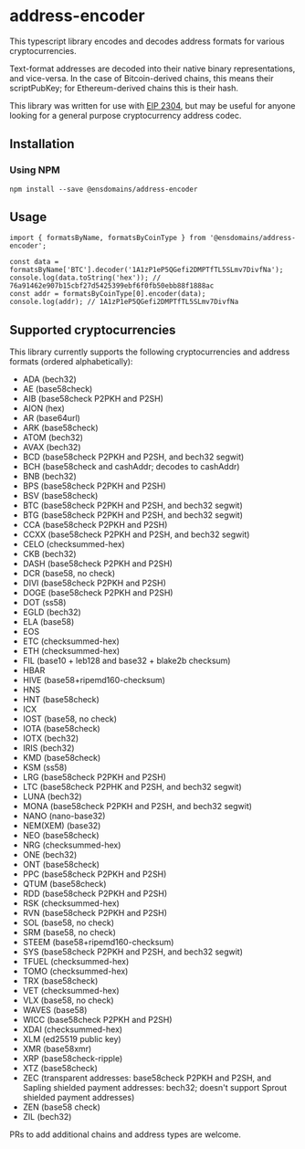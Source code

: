 # address-encoder
This typescript library encodes and decodes address formats for various cryptocurrencies.

Text-format addresses are decoded into their native binary representations, and vice-versa. In the case of Bitcoin-derived chains, this means their scriptPubKey; for Ethereum-derived chains this is their hash.

This library was written for use with [EIP 2304](https://eips.ethereum.org/EIPS/eip-2304), but may be useful for anyone looking for a general purpose cryptocurrency address codec.

## Installation

### Using NPM

```
npm install --save @ensdomains/address-encoder
```

## Usage

```
import { formatsByName, formatsByCoinType } from '@ensdomains/address-encoder';

const data = formatsByName['BTC'].decoder('1A1zP1eP5QGefi2DMPTfTL5SLmv7DivfNa');
console.log(data.toString('hex')); // 76a91462e907b15cbf27d5425399ebf6f0fb50ebb88f1888ac
const addr = formatsByCoinType[0].encoder(data);
console.log(addr); // 1A1zP1eP5QGefi2DMPTfTL5SLmv7DivfNa
```

## Supported cryptocurrencies

This library currently supports the following cryptocurrencies and address formats (ordered alphabetically):

 - ADA (bech32)
 - AE (base58check)
 - AIB (base58check P2PKH and P2SH)
 - AION (hex)
 - AR (base64url)
 - ARK (base58check)
 - ATOM (bech32)
 - AVAX (bech32)
 - BCD (base58check P2PKH and P2SH, and bech32 segwit)
 - BCH (base58check and cashAddr; decodes to cashAddr)
 - BNB (bech32)
 - BPS (base58check P2PKH and P2SH)
 - BSV (base58check)
 - BTC (base58check P2PKH and P2SH, and bech32 segwit)
 - BTG (base58check P2PKH and P2SH, and bech32 segwit)
 - CCA (base58check P2PKH and P2SH)
 - CCXX (base58check P2PKH and P2SH, and bech32 segwit)
 - CELO (checksummed-hex)
 - CKB (bech32)
 - DASH (base58check P2PKH and P2SH)
 - DCR (base58, no check)
 - DIVI (base58check P2PKH and P2SH)
 - DOGE (base58check P2PKH and P2SH)
 - DOT (ss58)
 - EGLD (bech32)
 - ELA (base58)
 - EOS
 - ETC (checksummed-hex)
 - ETH (checksummed-hex)
 - FIL (base10 + leb128 and base32 + blake2b checksum)
 - HBAR
 - HIVE (base58+ripemd160-checksum)
 - HNS
 - HNT (base58check)
 - ICX
 - IOST (base58, no check)
 - IOTA (base58check)
 - IOTX (bech32)
 - IRIS (bech32)
 - KMD (base58check)
 - KSM (ss58)
 - LRG (base58check P2PKH and P2SH)
 - LTC (base58check P2PHK and P2SH, and bech32 segwit)
 - LUNA (bech32)
 - MONA (base58check P2PKH and P2SH, and bech32 segwit)
 - NANO (nano-base32)
 - NEM(XEM) (base32)
 - NEO (base58check)
 - NRG (checksummed-hex)
 - ONE (bech32)
 - ONT (base58check)
 - PPC (base58check P2PKH and P2SH)
 - QTUM (base58check)
 - RDD (base58check P2PKH and P2SH)
 - RSK (checksummed-hex)
 - RVN (base58check P2PKH and P2SH)
 - SOL (base58, no check)
 - SRM (base58, no check)
 - STEEM (base58+ripemd160-checksum)
 - SYS (base58check P2PKH and P2SH, and bech32 segwit)
 - TFUEL (checksummed-hex)
 - TOMO (checksummed-hex)
 - TRX (base58check)
 - VET (checksummed-hex)
 - VLX (base58, no check)
 - WAVES (base58)
 - WICC (base58check P2PKH and P2SH)
 - XDAI (checksummed-hex)
 - XLM (ed25519 public key)
 - XMR (base58xmr)
 - XRP (base58check-ripple)
 - XTZ (base58check)
 - ZEC (transparent addresses: base58check P2PKH and P2SH, and Sapling shielded payment addresses: bech32; doesn't support Sprout shielded payment addresses)
 - ZEN (base58 check)
 - ZIL (bech32)

PRs to add additional chains and address types are welcome.
